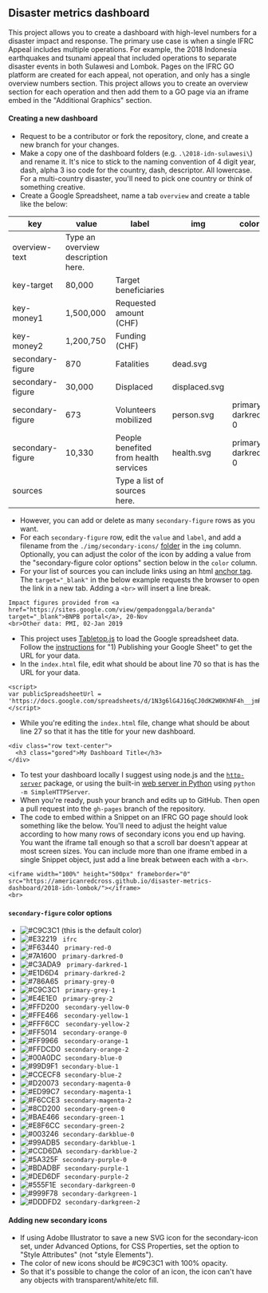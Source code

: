 ## Disaster metrics dashboard

This project allows you to create a dashboard with high-level numbers for a disaster impact and response. The primary use case is when a single IFRC Appeal includes multiple operations. For example, the 2018 Indonesia earthquakes and tsunami appeal that included operations to separate disaster events in both Sulawesi and Lombok. Pages on the IFRC GO platform are created for each appeal, not operation, and only has a single overview numbers section. This project allows you to create an overview section for each operation and then add them to a GO page via an iframe embed in the "Additional Graphics" section.

#### Creating a new dashboard

- Request to be a contributor or fork the repository, clone, and create a new branch for your changes.
- Make a copy one of the dashboard folders (e.g. `.\2018-idn-sulawesi\`) and rename it. It's nice to stick to the naming convention of 4 digit year, dash, alpha 3 iso code for the country, dash, descriptor. All lowercase. For a multi-country disaster, you'll need to pick one country or think of something creative.
- Create a Google Spreadsheet, name a tab `overview` and create a table like the below:

|key|value|label|img|color|
|---|---|---|---|---|
|overview-text|Type an overview description here.||||
|key-target|80,000|Target beneficiaries|||
|key-money1|1,500,000|Requested amount (CHF)|||
|key-money2| 1,200,750|Funding (CHF)|||
|secondary-figure|870|Fatalities|dead.svg||
|secondary-figure|30,000|Displaced|displaced.svg||
|secondary-figure|673|Volunteers mobilized|person.svg|primary-darkred-0|
|secondary-figure|10,330|People benefited from health services|health.svg|primary-darkred-0|
|sources||Type a list of sources here.||||

- However, you can add or delete as many `secondary-figure` rows as you want.
- For each `secondary-figure` row, edit the `value` and `label`, and add a filename from the `./img/secondary-icons/` [folder](https://github.com/AmericanRedCross/disaster-metrics-dashboard/tree/gh-pages/img/secondary-icons) in the `img` column. Optionally, you can adjust the color of the icon by adding a value from the "secondary-figure color options" section below in the `color` column.
- For your list of sources you can include links using an html [anchor tag](https://www.w3schools.com/tags/tag_a.asp). The `target="_blank"` in the below example requests the browser to open the link in a new tab. Adding a `<br>` will insert a line break.

```
Impact figures provided from <a href="https://sites.google.com/view/gempadonggala/beranda" target="_blank">BNPB portal</a>, 20-Nov 
<br>Other data: PMI, 02-Jan 2019 
```
  
- This project uses [Tabletop.js](https://github.com/jsoma/tabletop) to load the Google spreadsheet data. Follow the [instructions](https://github.com/jsoma/tabletop#1-publishing-your-google-sheet) for "1) Publishing your Google Sheet" to get the URL for your data.
- In the `index.html` file, edit what should be about line 70 so that is has the URL for your data.

```
<script>
var publicSpreadsheetUrl = 'https://docs.google.com/spreadsheets/d/1N3g6lG4J16qCJ0dK2W0KhNF4h__jmR5Nhx6WV7oHaZg/';
</script>
```
  
- While you're editing the `index.html` file, change what should be about line 27 so that it has the title for your new dashboard.

```
<div class="row text-center">
  <h3 class="gored">My Dashboard Title</h3>
</div>
```
  
- To test your dashboard locally I suggest using node.js and the [`http-server`](https://www.npmjs.com/package/http-server) package, or using the built-in [web server in Python](https://www.pythonforbeginners.com/modules-in-python/how-to-use-simplehttpserver/) using `python -m SimpleHTTPServer`.
- When you're ready, push your branch and edits up to GitHub. Then open a pull request into the `gh-pages` branch of the repository.
- The code to embed within a Snippet on an IFRC GO page should look something like the below. You'll need to adjust the height value according to how many rows of secondary icons you end up having. You want the iframe tall enough so that a scroll bar doesn't appear at most screen sizes. You can include more than one iframe embed in a single Snippet object, just add a line break between each with a `<br>`.

```
<iframe width="100%" height="500px" frameborder="0" src="https://americanredcross.github.io/disaster-metrics-dashboard/2018-idn-lombok/"></iframe>
<br>
```
 

#### `secondary-figure` color options

- ![#C9C3C1](https://placehold.it/20/C9C3C1/000000?text=+`) (this is the default color)
- ![#E32219](https://placehold.it/20/E32219/000000?text=+) &nbsp; `ifrc`
- ![#F63440](https://placehold.it/20/F63440/000000?text=+) &nbsp; `primary-red-0`
- ![#7A1600](https://placehold.it/20/7A1600/000000?text=+) &nbsp; `primary-darkred-0`
- ![#C3ADA9](https://placehold.it/20/C3ADA9/000000?text=+) &nbsp; `primary-darkred-1`
- ![#E1D6D4](https://placehold.it/20/E1D6D4/000000?text=+) &nbsp; `primary-darkred-2`
- ![#786A65](https://placehold.it/20/786A65/000000?text=+) &nbsp; `primary-grey-0`
- ![#C9C3C1](https://placehold.it/20/C9C3C1/000000?text=+) &nbsp; `primary-grey-1`
- ![#E4E1E0](https://placehold.it/20/E4E1E0/000000?text=+) &nbsp; `primary-grey-2`
- ![#FFD200](https://placehold.it/20/FFD200/000000?text=+) &nbsp; `secondary-yellow-0`
- ![#FFE466](https://placehold.it/20/FFE466/000000?text=+) &nbsp; `secondary-yellow-1`
- ![#FFF6CC](https://placehold.it/20/FFF6CC/000000?text=+) &nbsp; `secondary-yellow-2`
- ![#FF5014](https://placehold.it/20/FF5014/000000?text=+) &nbsp; `secondary-orange-0`
- ![#FF9966](https://placehold.it/20/FF9966/000000?text=+) &nbsp; `secondary-orange-1`
- ![#FFDCD0](https://placehold.it/20/FFDCD0/000000?text=+) &nbsp;`secondary-orange-2`
- ![#00A0DC](https://placehold.it/20/00A0DC/000000?text=+) &nbsp;`secondary-blue-0`
- ![#99D9F1](https://placehold.it/20/99D9F1/000000?text=+) &nbsp;`secondary-blue-1`
- ![#CCECF8](https://placehold.it/20/CCECF8/000000?text=+) &nbsp;`secondary-blue-2`
- ![#D20073](https://placehold.it/20/D20073/000000?text=+) &nbsp;`secondary-magenta-0`
- ![#ED99C7](https://placehold.it/20/ED99C7/000000?text=+) &nbsp;`secondary-magenta-1`
- ![#F6CCE3](https://placehold.it/20/F6CCE3/000000?text=+) &nbsp;`secondary-magenta-2`
- ![#8CD200](https://placehold.it/20/8CD200/000000?text=+) &nbsp;`secondary-green-0`
- ![#BAE466](https://placehold.it/20/BAE466/000000?text=+) &nbsp;`secondary-green-1`
- ![#E8F6CC](https://placehold.it/20/E8F6CC/000000?text=+) &nbsp;`secondary-green-2`
- ![#003246](https://placehold.it/20/003246/000000?text=+) &nbsp;`secondary-darkblue-0`
- ![#99ADB5](https://placehold.it/20/99ADB5/000000?text=+) &nbsp;`secondary-darkblue-1`
- ![#CCD6DA](https://placehold.it/20/CCD6DA/000000?text=+) &nbsp;`secondary-darkblue-2`
- ![#5A325F](https://placehold.it/20/5A325F/000000?text=+) &nbsp;`secondary-purple-0`
- ![#BDADBF](https://placehold.it/20/BDADBF/000000?text=+) &nbsp;`secondary-purple-1`
- ![#DED6DF](https://placehold.it/20/DED6DF/000000?text=+) &nbsp;`secondary-purple-2`
- ![#555F1E](https://placehold.it/20/555F1E/000000?text=+) &nbsp;`secondary-darkgreen-0`
- ![#999F78](https://placehold.it/20/999F78/000000?text=+) &nbsp;`secondary-darkgreen-1`
- ![#DDDFD2](https://placehold.it/20/DDDFD2/000000?text=+) &nbsp;`secondary-darkgreen-2`

#### Adding new secondary icons

- If using Adobe Illustrator to save a new SVG icon for the secondary-icon set, under Advanced Options, for CSS Properties, set the option to "Style Attributes" (not "style Elements").
- The color of new icons should be #C9C3C1 with 100% opacity.
- So that it's possible to change the color of an icon, the icon can't have any objects with transparent/white/etc fill.